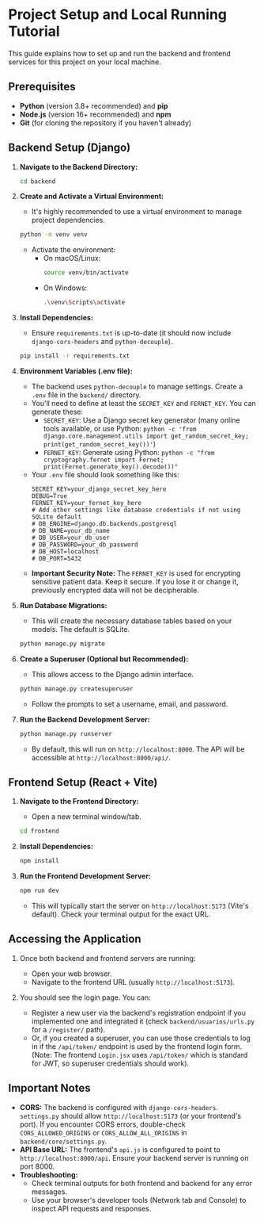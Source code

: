 # Project Setup and Local Running Tutorial

This guide explains how to set up and run the backend and frontend services for this project on your local machine.

## Prerequisites

*   **Python** (version 3.8+ recommended) and **pip**
*   **Node.js** (version 16+ recommended) and **npm**
*   **Git** (for cloning the repository if you haven't already)

## Backend Setup (Django)

1.  **Navigate to the Backend Directory:**
    ```bash
    cd backend
    ```

2.  **Create and Activate a Virtual Environment:**
    *   It's highly recommended to use a virtual environment to manage project dependencies.
    ```bash
    python -m venv venv
    ```
    *   Activate the environment:
        *   On macOS/Linux:
            ```bash
            source venv/bin/activate
            ```
        *   On Windows:
            ```bash
            .\venv\Scripts\activate
            ```

3.  **Install Dependencies:**
    *   Ensure `requirements.txt` is up-to-date (it should now include `django-cors-headers` and `python-decouple`).
    ```bash
    pip install -r requirements.txt
    ```

4.  **Environment Variables (.env file):**
    *   The backend uses `python-decouple` to manage settings. Create a `.env` file in the `backend/` directory.
    *   You'll need to define at least the `SECRET_KEY` and `FERNET_KEY`. You can generate these:
        *   `SECRET_KEY`: Use a Django secret key generator (many online tools available, or use Python: `python -c 'from django.core.management.utils import get_random_secret_key; print(get_random_secret_key())'`)
        *   `FERNET_KEY`: Generate using Python: `python -c "from cryptography.fernet import Fernet; print(Fernet.generate_key().decode())"`
    *   Your `.env` file should look something like this:
        ```env
        SECRET_KEY=your_django_secret_key_here
        DEBUG=True
        FERNET_KEY=your_fernet_key_here
        # Add other settings like database credentials if not using SQLite default
        # DB_ENGINE=django.db.backends.postgresql
        # DB_NAME=your_db_name
        # DB_USER=your_db_user
        # DB_PASSWORD=your_db_password
        # DB_HOST=localhost
        # DB_PORT=5432
        ```
    *   **Important Security Note:** The `FERNET_KEY` is used for encrypting sensitive patient data. Keep it secure. If you lose it or change it, previously encrypted data will not be decipherable.

5.  **Run Database Migrations:**
    *   This will create the necessary database tables based on your models. The default is SQLite.
    ```bash
    python manage.py migrate
    ```

6.  **Create a Superuser (Optional but Recommended):**
    *   This allows access to the Django admin interface.
    ```bash
    python manage.py createsuperuser
    ```
    *   Follow the prompts to set a username, email, and password.

7.  **Run the Backend Development Server:**
    ```bash
    python manage.py runserver
    ```
    *   By default, this will run on `http://localhost:8000`. The API will be accessible at `http://localhost:8000/api/`.

## Frontend Setup (React + Vite)

1.  **Navigate to the Frontend Directory:**
    *   Open a new terminal window/tab.
    ```bash
    cd frontend
    ```

2.  **Install Dependencies:**
    ```bash
    npm install
    ```

3.  **Run the Frontend Development Server:**
    ```bash
    npm run dev
    ```
    *   This will typically start the server on `http://localhost:5173` (Vite's default). Check your terminal output for the exact URL.

## Accessing the Application

1.  Once both backend and frontend servers are running:
    *   Open your web browser.
    *   Navigate to the frontend URL (usually `http://localhost:5173`).

2.  You should see the login page. You can:
    *   Register a new user via the backend's registration endpoint if you implemented one and integrated it (check `backend/usuarios/urls.py` for a `/register/` path).
    *   Or, if you created a superuser, you can use those credentials to log in if the `/api/token/` endpoint is used by the frontend login form. (Note: The frontend `Login.jsx` uses `/api/token/` which is standard for JWT, so superuser credentials should work).

## Important Notes

*   **CORS:** The backend is configured with `django-cors-headers`. `settings.py` should allow `http://localhost:5173` (or your frontend's port). If you encounter CORS errors, double-check `CORS_ALLOWED_ORIGINS` or `CORS_ALLOW_ALL_ORIGINS` in `backend/core/settings.py`.
*   **API Base URL:** The frontend's `api.js` is configured to point to `http://localhost:8000/api`. Ensure your backend server is running on port 8000.
*   **Troubleshooting:**
    *   Check terminal outputs for both frontend and backend for any error messages.
    *   Use your browser's developer tools (Network tab and Console) to inspect API requests and responses.
